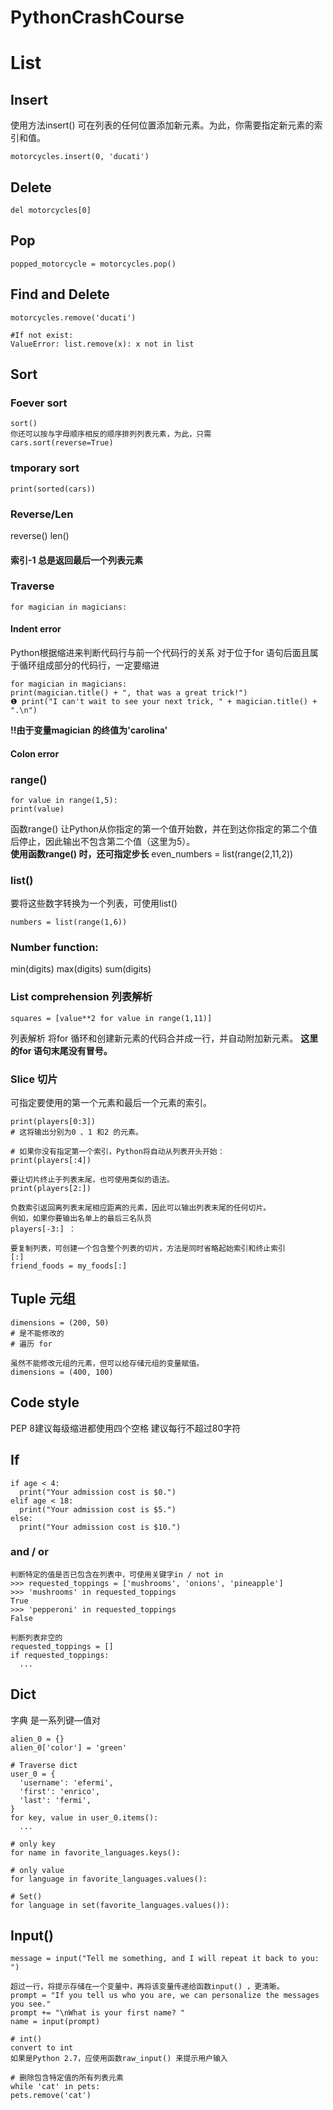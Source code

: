 # PythonCrashCourse

# List
## Insert
使用方法insert() 可在列表的任何位置添加新元素。为此，你需要指定新元素的索引和值。
```
motorcycles.insert(0, 'ducati')
```

## Delete
```
del motorcycles[0]
```

## Pop
```
popped_motorcycle = motorcycles.pop()
```

## Find and Delete
```
motorcycles.remove('ducati')

#If not exist:
ValueError: list.remove(x): x not in list
```

## Sort

### Foever sort
```
sort()
你还可以按与字母顺序相反的顺序排列列表元素，为此，只需
cars.sort(reverse=True)
```

### tmporary sort
```
print(sorted(cars))
```

### Reverse/Len
reverse()
len()
#### 索引-1 总是返回最后一个列表元素

### Traverse
```
for magician in magicians:
```

#### Indent error
Python根据缩进来判断代码行与前一个代码行的关系
对于位于for 语句后面且属于循环组成部分的代码行，一定要缩进
```
for magician in magicians:
print(magician.title() + ", that was a great trick!")
❶ print("I can't wait to see your next trick, " + magician.title() + ".\n")
```
**!!由于变量magician 的终值为'carolina'**

#### Colon error 

### range()
```
for value in range(1,5):
print(value)
```
函数range() 让Python从你指定的第一个值开始数，并在到达你指定的第二个值后停止，因此输出不包含第二个值（这里为5）。  
**使用函数range() 时，还可指定步长**
even_numbers = list(range(2,11,2))

### list()
要将这些数字转换为一个列表，可使用list()
```
numbers = list(range(1,6))
```

### Number function:
min(digits)
max(digits)
sum(digits)

### List comprehension 列表解析
```
squares = [value**2 for value in range(1,11)]
```
列表解析 将for 循环和创建新元素的代码合并成一行，并自动附加新元素。
**这里的for 语句末尾没有冒号。**

### Slice 切片
可指定要使用的第一个元素和最后一个元素的索引。
```
print(players[0:3])
# 这将输出分别为0 、1 和2 的元素。

# 如果你没有指定第一个索引，Python将自动从列表开头开始：
print(players[:4])

要让切片终止于列表末尾，也可使用类似的语法。
print(players[2:])

负数索引返回离列表末尾相应距离的元素，因此可以输出列表末尾的任何切片。
例如，如果你要输出名单上的最后三名队员
players[-3:] ：

要复制列表，可创建一个包含整个列表的切片，方法是同时省略起始索引和终止索引
[:] 
friend_foods = my_foods[:]
```

## Tuple 元组
```
dimensions = (200, 50)
# 是不能修改的
# 遍历 for

虽然不能修改元组的元素，但可以给存储元组的变量赋值。
dimensions = (400, 100)
```

## Code style
PEP 8建议每级缩进都使用四个空格
建议每行不超过80字符

## If 
```
if age < 4:
  print("Your admission cost is $0.")
elif age < 18:
  print("Your admission cost is $5.")
else:
  print("Your admission cost is $10.")
```
### and / or
```
判断特定的值是否已包含在列表中，可使用关键字in / not in
>>> requested_toppings = ['mushrooms', 'onions', 'pineapple']
>>> 'mushrooms' in requested_toppings
True
>>> 'pepperoni' in requested_toppings
False

判断列表非空的
requested_toppings = []
if requested_toppings:  
  ... 
```

## Dict
字典 是一系列键—值对  
```
alien_0 = {}
alien_0['color'] = 'green'

# Traverse dict 
user_0 = {
  'username': 'efermi',
  'first': 'enrico',
  'last': 'fermi',
}
for key, value in user_0.items():
  ...
  
# only key
for name in favorite_languages.keys():

# only value
for language in favorite_languages.values():

# Set()
for language in set(favorite_languages.values()):
```

## Input()
```
message = input("Tell me something, and I will repeat it back to you: ")

超过一行，将提示存储在一个变量中，再将该变量传递给函数input() ，更清晰。
prompt = "If you tell us who you are, we can personalize the messages you see."
prompt += "\nWhat is your first name? "
name = input(prompt)

# int() 
convert to int
如果是Python 2.7，应使用函数raw_input() 来提示用户输入

# 删除包含特定值的所有列表元素
while 'cat' in pets:
pets.remove('cat')

```
